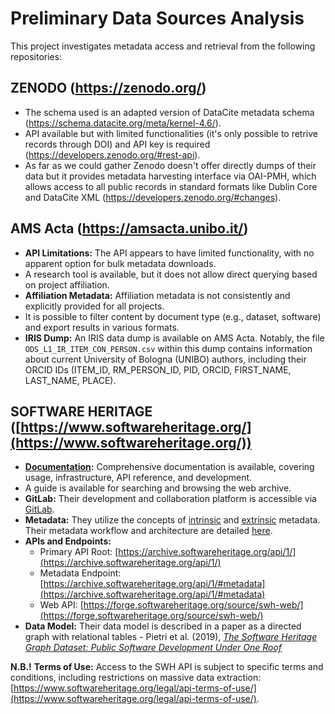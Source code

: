 # Preliminary Data Sources Analysis

This project investigates metadata access and retrieval from the following repositories:

## ZENODO (https://zenodo.org/)
- The schema used is an adapted version of DataCite metadata schema (https://schema.datacite.org/meta/kernel-4.6/).
- API available but with limited functionalities (it's only possible to retrive records through DOI) and API key is required (https://developers.zenodo.org/#rest-api).
- As far as we could gather Zenodo doesn't offer directly dumps of their data but it provides metadata harvesting interface via OAI-PMH, which allows access to all public records in standard formats like Dublin Core and DataCite XML (https://developers.zenodo.org/#changes).

## AMS Acta (https://amsacta.unibo.it/)

* **API Limitations:** The API appears to have limited functionality, with no apparent option for bulk metadata downloads.
* A research tool is available, but it does not allow direct querying based on project affiliation.
* **Affiliation Metadata:** Affiliation metadata is not consistently and explicitly provided for all projects.
* It is possible to filter content by document type (e.g., dataset, software) and export results in various formats.
* **IRIS Dump:** An IRIS data dump is available on AMS Acta. Notably, the file `ODS_L1_IR_ITEM_CON_PERSON.csv` within this dump contains information about current University of Bologna (UNIBO) authors, including their ORCID IDs (ITEM_ID, RM_PERSON_ID, PID, ORCID, FIRST_NAME, LAST_NAME, PLACE).

## SOFTWARE HERITAGE ([https://www.softwareheritage.org/](https://www.softwareheritage.org/))

* **[Documentation](https://docs.softwareheritage.org/devel/index.html):** Comprehensive documentation is available, covering usage, infrastructure, API reference, and development.
* A guide is available for searching and browsing the web archive.
* **GitLab:** Their development and collaboration platform is accessible via [GitLab](https://gitlab.softwareheritage.org/explore).
* **Metadata:** They utilize the concepts of [intrinsic](https://docs.softwareheritage.org/devel/glossary.html#term-intrinsic-metadata) and [extrinsic](https://docs.softwareheritage.org/devel/glossary.html#term-extrinsic-metadata) metadata.<br>
  Their metadata workflow and architecture are detailed [here](https://docs.softwareheritage.org/devel/architecture/metadata.html#architecture-metadata).
* **APIs and Endpoints:**
    * Primary API Root: [https://archive.softwareheritage.org/api/1/](https://archive.softwareheritage.org/api/1/)
    * Metadata Endpoint: [https://archive.softwareheritage.org/api/1/#metadata](https://archive.softwareheritage.org/api/1/#metadata)
    * Web API: [https://forge.softwareheritage.org/source/swh-web/](https://forge.softwareheritage.org/source/swh-web/)
* **Data Model:** Their data model is described in a paper as a directed graph with relational tables - Pietri et al. (2019), [_The Software Heritage Graph Dataset: Public Software Development Under One Roof_](https://ieeexplore.ieee.org/document/8816748)

**N.B.!** **Terms of Use:** Access to the SWH API is subject to specific terms and conditions, including restrictions on massive data extraction: [https://www.softwareheritage.org/legal/api-terms-of-use/](https://www.softwareheritage.org/legal/api-terms-of-use/).



